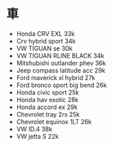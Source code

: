 車
===

- Honda CRV EXL 33k
- Crv hybrid sport 34k
- VW TIGUAN se 30k
- VW TIGUAN RLINE BLACK 34k
- Mitshubishi outlander phev 36k
- Jeep compass latitude acc 29k
- Ford maverick xl hybrid 27k
- Ford bronco sport big bend 26k
- Honda civic sport 25k
- Honda hav exotic 28k
- Honda accord ex 29k
- Chevrolet tray 2rs 25k
- Chevrolet equinox  1LT 26k
- VW ID.4 38k
- VW jetta S 22k
